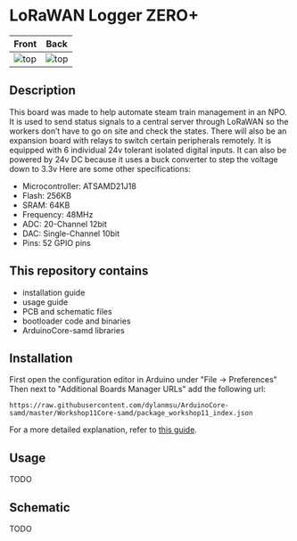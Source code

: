 # LoRaWAN Logger ZERO+
| Front | Back |
|---|---|
|![top](./Hardware/LoRaWAN_SCM_TOP.png) | ![top](./Hardware/LoRaWAN_SCM_BOTTOM.png) |

## Description
This board was made to help automate steam train management in an NPO. It is used to send status signals to a central server through LoRaWAN so the workers don’t have to go on site and check the states. There will also be an expansion board with relays to switch certain peripherals remotely.
It is equipped with 6 individual 24v tolerant isolated digital inputs. It can also be powered by 24v DC because it uses a buck converter to step the voltage down to 3.3v
Here are some other specifications:
* Microcontroller: ATSAMD21J18
* Flash: 256KB
* SRAM: 64KB
* Frequency: 48MHz
* ADC: 20-Channel 12bit
* DAC: Single-Channel 10bit 
* Pins: 52 GPIO pins

## This repository contains
* installation guide
* usage guide
* PCB and schematic files
* bootloader code and binaries
* ArduinoCore-samd libraries

## Installation
First open the configuration editor in Arduino under "File -> Preferences"
Then next to "Additional Boards Manager URLs" add the following url:
```
https://raw.githubusercontent.com/dylanmsu/ArduinoCore-samd/master/Workshop11Core-samd/package_workshop11_index.json
```

For a more detailed explanation, refer to [this guide](https://support.arduino.cc/hc/en-us/articles/360016119519-How-to-add-boards-in-the-board-manager).

## Usage
TODO

## Schematic
TODO
